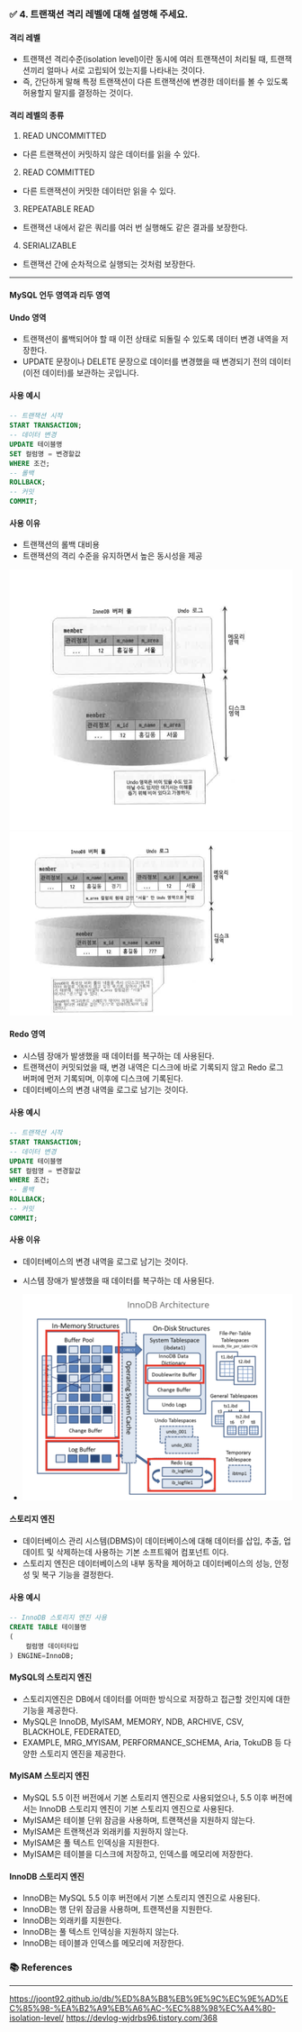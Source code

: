 ### ✅ 4. 트랜잭션 격리 레벨에 대해 설명해 주세요.

#### 격리 레벨

- 트랜잭션 격리수준(isolation level)이란 동시에 여러 트랜잭션이 처리될 때, 트랜잭션끼리 얼마나 서로 고립되어 있는지를 나타내는 것이다.
- 즉, 간단하게 말해 특정 트랜잭션이 다른 트랜잭션에 변경한 데이터를 볼 수 있도록 허용할지 말지를 결정하는 것이다.

#### 격리 레벨의 종류

1. READ UNCOMMITTED

- 다른 트랜잭션이 커밋하지 않은 데이터를 읽을 수 있다.

2. READ COMMITTED

- 다른 트랜잭션이 커밋한 데이터만 읽을 수 있다.

3. REPEATABLE READ

- 트랜잭션 내에서 같은 쿼리를 여러 번 실행해도 같은 결과를 보장한다.

4. SERIALIZABLE

- 트랜잭션 간에 순차적으로 실행되는 것처럼 보장한다.

---

#### MySQL 언두  영역과 리두 영역

#### Undo 영역

- 트랜잭션이 롤백되어야 할 때 이전 상태로 되돌릴 수 있도록 데이터 변경 내역을 저장한다.
- UPDATE 문장이나 DELETE 문장으로 데이터를 변경했을 때 변경되기 전의 데이터(이전 데이터)를 보관하는 곳입니다.

#### 사용 예시

```sql
-- 트랜잭션 시작
START TRANSACTION;
-- 데이터 변경
UPDATE 테이블명
SET 컬럼명 = 변경할값
WHERE 조건;
-- 롤백
ROLLBACK;
-- 커밋
COMMIT;
```

#### 사용 이유

- 트랜잭션의 롤백 대비용
- 트랜잭션의 격리 수준을 유지하면서 높은 동시성을 제공

![8.png](image%2F8.png)
![9.png](image%2F9.png)

#### Redo 영역

- 시스템 장애가 발생했을 때 데이터를 복구하는 데 사용된다.
- 트랜잭션이 커밋되었을 때, 변경 내역은 디스크에 바로 기록되지 않고 Redo 로그 버퍼에 먼저 기록되며, 이후에 디스크에 기록된다.
- 데이터베이스의 변경 내역을 로그로 남기는 것이다.

#### 사용 예시

```sql
-- 트랜잭션 시작
START TRANSACTION;
-- 데이터 변경
UPDATE 테이블명
SET 컬럼명 = 변경할값
WHERE 조건;
-- 롤백
ROLLBACK;
-- 커밋
COMMIT;
```

#### 사용 이유

- 데이터베이스의 변경 내역을 로그로 남기는 것이다.
- 시스템 장애가 발생했을 때 데이터를 복구하는 데 사용된다.

- ![10.png](image%2F10.png)

#### 스토리지 엔진

- 데이터베이스 관리 시스템(DBMS)이 데이터베이스에 대해 데이터를 삽입, 추출, 업데이트 및 삭제하는데 사용하는 기본 소프트웨어 컴포넌트 이다.
- 스토리지 엔진은 데이터베이스의 내부 동작을 제어하고 데이터베이스의 성능, 안정성 및 복구 기능을 결정한다.

#### 사용 예시

```sql
-- InnoDB 스토리지 엔진 사용
CREATE TABLE 테이블명
(
    컬럼명 데이터타입
) ENGINE=InnoDB;
```

#### MySQL의 스토리지 엔진

- 스토리지엔진은 DB에서 데이터를 어떠한 방식으로 저장하고 접근할 것인지에 대한 기능을 제공한다.
- MySQL은 InnoDB, MyISAM, MEMORY, NDB, ARCHIVE, CSV, BLACKHOLE, FEDERATED,
- EXAMPLE, MRG_MYISAM, PERFORMANCE_SCHEMA, Aria, TokuDB 등 다양한 스토리지 엔진을 제공한다.

#### MyISAM 스토리지 엔진

- MySQL 5.5 이전 버전에서 기본 스토리지 엔진으로 사용되었으나, 5.5 이후 버전에서는 InnoDB 스토리지 엔진이 기본 스토리지 엔진으로 사용된다.
- MyISAM은 테이블 단위 잠금을 사용하며, 트랜잭션을 지원하지 않는다.
- MyISAM은 트랜잭션과 외래키를 지원하지 않는다.
- MyISAM은 풀 텍스트 인덱싱을 지원한다.
- MyISAM은 테이블을 디스크에 저장하고, 인덱스를 메모리에 저장한다.

#### InnoDB 스토리지 엔진

- InnoDB는 MySQL 5.5 이후 버전에서 기본 스토리지 엔진으로 사용된다.
- InnoDB는 행 단위 잠금을 사용하며, 트랜잭션을 지원한다.
- InnoDB는 외래키를 지원한다.
- InnoDB는 풀 텍스트 인덱싱을 지원하지 않는다.
- InnoDB는 테이블과 인덱스를 메모리에 저장한다.

### 📚 References

---

https://joont92.github.io/db/%ED%8A%B8%EB%9E%9C%EC%9E%AD%EC%85%98-%EA%B2%A9%EB%A6%AC-%EC%88%98%EC%A4%80-isolation-level/
https://devlog-wjdrbs96.tistory.com/368